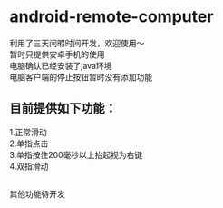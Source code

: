 # android-remote-computer
利用了三天闲暇时间开发，欢迎使用～  
暂时只提供安卓手机的使用  
电脑确认已经安装了java环境  
电脑客户端的停止按钮暂时没有添加功能  
##  目前提供如下功能：  
1.正常滑动  
2.单指点击  
3.单指按住200毫秒以上抬起视为右键  
4.双指滑动  
##  
其他功能待开发  
